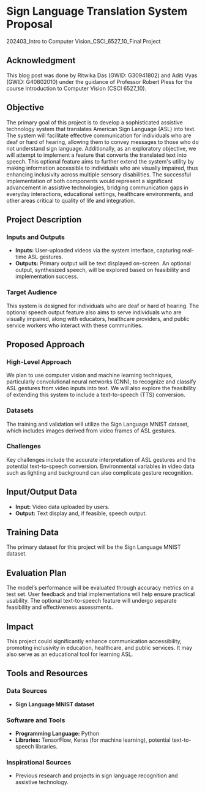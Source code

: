 # Sign Language Translation System Proposal

202403_Intro to Computer Vision_CSCI_6527_10_Final Project

## Acknowledgment 

This blog post was done by Ritwika Das (GWID: G30941802) and Aditi Vyas (GWID: G40802010) under the guidance of Professor Robert Pless for the course Introduction to Computer Vision (CSCI 6527_10).

## Objective
The primary goal of this project is to develop a sophisticated assistive technology system that translates American Sign Language (ASL) into text. The system will facilitate effective communication for individuals who are deaf or hard of hearing, allowing them to convey messages to those who do not understand sign language. Additionally, as an exploratory objective, we will attempt to implement a feature that converts the translated text into speech. This optional feature aims to further extend the system's utility by making information accessible to individuals who are visually impaired, thus enhancing inclusivity across multiple sensory disabilities. The successful implementation of both components would represent a significant advancement in assistive technologies, bridging communication gaps in everyday interactions, educational settings, healthcare environments, and other areas critical to quality of life and integration.


## Project Description
### Inputs and Outputs
- **Inputs:** User-uploaded videos via the system interface, capturing real-time ASL gestures.
- **Outputs:** Primary output will be text displayed on-screen. An optional output, synthesized speech, will be explored based on feasibility and implementation success.

### Target Audience
This system is designed for individuals who are deaf or hard of hearing. The optional speech output feature also aims to serve individuals who are visually impaired, along with educators, healthcare providers, and public service workers who interact with these communities.

## Proposed Approach
### High-Level Approach
We plan to use computer vision and machine learning techniques, particularly convolutional neural networks (CNN), to recognize and classify ASL gestures from video inputs into text. We will also explore the feasibility of extending this system to include a text-to-speech (TTS) conversion.

### Datasets
The training and validation will utilize the Sign Language MNIST dataset, which includes images derived from video frames of ASL gestures.

### Challenges
Key challenges include the accurate interpretation of ASL gestures and the potential text-to-speech conversion. Environmental variables in video data such as lighting and background can also complicate gesture recognition.

## Input/Output Data
- **Input:** Video data uploaded by users.
- **Output:** Text display and, if feasible, speech output.

## Training Data
The primary dataset for this project will be the Sign Language MNIST dataset.

## Evaluation Plan
The model’s performance will be evaluated through accuracy metrics on a test set. User feedback and trial implementations will help ensure practical usability. The optional text-to-speech feature will undergo separate feasibility and effectiveness assessments.

## Impact
This project could significantly enhance communication accessibility, promoting inclusivity in education, healthcare, and public services. It may also serve as an educational tool for learning ASL.

## Tools and Resources
### Data Sources
- **Sign Language MNIST dataset**

### Software and Tools
- **Programming Language:** Python
- **Libraries:** TensorFlow, Keras (for machine learning), potential text-to-speech libraries.

### Inspirational Sources
- Previous research and projects in sign language recognition and assistive technology.
